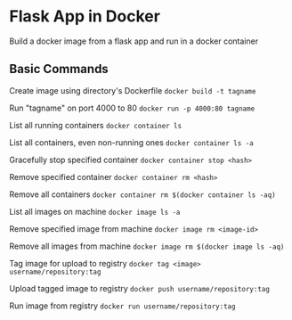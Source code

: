 # Flask App in Docker
Build a docker image from a flask app and run in a docker container

## Basic Commands
Create image using directory's Dockerfile   `docker build -t tagname`

Run "tagname" on port 4000 to 80   `docker run -p 4000:80 tagname`

List all running containers   `docker container ls`

List all containers, even non-running ones   `docker container ls -a`

Gracefully stop specified container   `docker container stop <hash>`

Remove specified container   `docker container rm <hash>`

Remove all containers   `docker container rm $(docker container ls -aq)`

List all images on machine   `docker image ls -a`

Remove specified image from machine   `docker image rm <image-id>`

Remove all images from machine   `docker image rm $(docker image ls -aq)`

Tag image for upload to registry   `docker tag <image> username/repository:tag`

Upload tagged image to registry   `docker push username/repository:tag`

Run image from registry   `docker run username/repository:tag`

